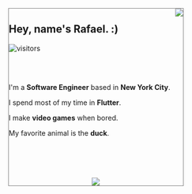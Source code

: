 <div id="body" style="width: 70%; border: 1px solid grey" border-radius: 2px; >
<img align="right" src="https://user-images.githubusercontent.com/7101404/154205263-b4d23e06-5232-405c-8d7e-123fc0181b92.png"></img>

## Hey, name's Rafael. :)

![visitors](https://visitor-badge-reloaded.herokuapp.com/badge?page_id=rafaelcolladojr.rafaelcolladojr&color=00cf00)

</br>

</br>

I'm a **Software Engineer** based in **New York City**.


I spend most of my time in **Flutter**.


I make **video games** when bored.


My favorite animal is the **duck**.

</br>
</br>
</br>
</br>

<div align="center">
<a href="https://twitter.com/remsaka" ><img src="https://user-images.githubusercontent.com/7101404/154202000-86d49901-a42e-4025-b5ce-75c2b5da3e7c.png"></img></a>
</div>
</div>
